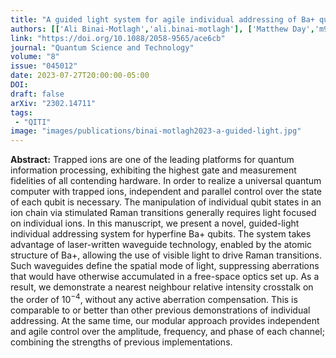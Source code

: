 ```yaml
---
title: "A guided light system for agile individual addressing of Ba+ qubits with 1E-4 level intensity crosstalk"
authors: [['Ali Binai-Motlagh','ali.binai-motlagh'], ['Matthew Day','m9day'],['Nikolay Videnov','nnvideno'],['Noah Greenberg'], ['Crystal Senko'],['Rajibul Islam', 'krislam']]
link: "https://doi.org/10.1088/2058-9565/ace6cb"
journal: "Quantum Science and Technology"
volume: "8"
issue: "045012"
date: 2023-07-27T20:00:00-05:00
DOI: 
draft: false
arXiv: "2302.14711"
tags:
 - "QITI" 
image: "images/publications/binai-motlagh2023-a-guided-light.jpg"
---
```


**Abstract:** Trapped ions are one of the leading platforms for quantum information processing, exhibiting the highest gate and measurement fidelities of all contending hardware. In order to realize a universal quantum computer with trapped ions, independent and parallel control over the state of each qubit is necessary. The manipulation of individual qubit states in an ion chain via stimulated Raman transitions generally requires light focused on individual ions. In this manuscript, we present a novel, guided-light individual addressing system for hyperfine Ba+ qubits. The system takes advantage of laser-written waveguide technology, enabled by the atomic structure of Ba+, allowing the use of visible light to drive Raman transitions. Such waveguides define the spatial mode of light, suppressing aberrations that would have otherwise accumulated in a free-space optics set up. As a result, we demonstrate a nearest neighbour relative intensity crosstalk on the order of 10<sup>−4</sup>, without any active aberration compensation. This is comparable to or better than other previous demonstrations of individual addressing. At the same time, our modular approach provides independent and agile control over the amplitude, frequency, and phase of each channel; combining the strengths of previous implementations.